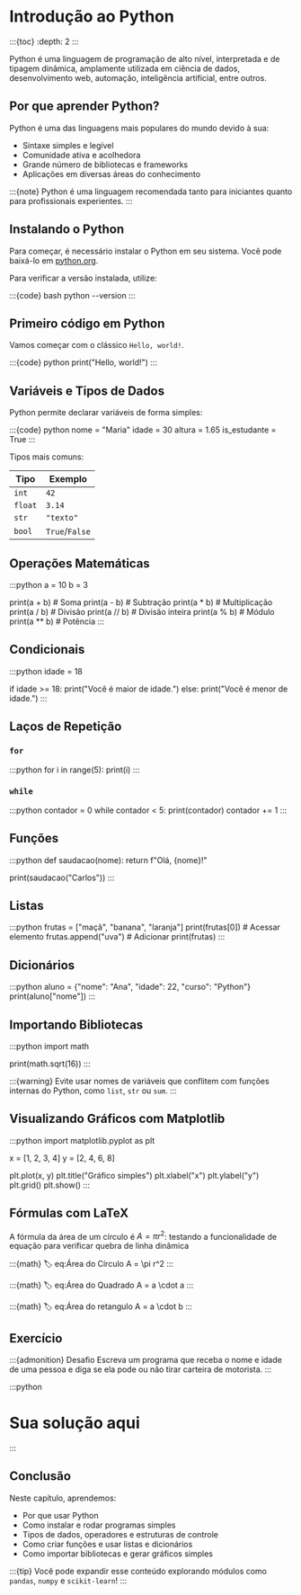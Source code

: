# Introdução ao Python

:::{toc}
:depth: 2
:::

Python é uma linguagem de programação de alto nível, interpretada e de tipagem dinâmica, amplamente utilizada em ciência de dados, desenvolvimento web, automação, inteligência artificial, entre outros.

## Por que aprender Python?

Python é uma das linguagens mais populares do mundo devido à sua:

* Sintaxe simples e legível
* Comunidade ativa e acolhedora
* Grande número de bibliotecas e frameworks
* Aplicações em diversas áreas do conhecimento

:::{note}
Python é uma linguagem recomendada tanto para iniciantes quanto para profissionais experientes.
:::

## Instalando o Python

Para começar, é necessário instalar o Python em seu sistema. Você pode baixá-lo em [python.org](https://www.python.org).

Para verificar a versão instalada, utilize:

:::{code} bash
python --version
:::

## Primeiro código em Python

Vamos começar com o clássico `Hello, world!`.

:::{code} python
print("Hello, world!")
:::

## Variáveis e Tipos de Dados

Python permite declarar variáveis de forma simples:

:::{code} python
nome = "Maria"
idade = 30
altura = 1.65
is_estudante = True
:::

Tipos mais comuns:

| Tipo    | Exemplo        |
| ------- | -------------- |
| `int`   | `42`           |
| `float` | `3.14`         |
| `str`   | `"texto"`      |
| `bool`  | `True`/`False` |

## Operações Matemáticas

:::python
a = 10
b = 3

print(a + b)  # Soma
print(a - b)  # Subtração
print(a * b)  # Multiplicação
print(a / b)  # Divisão
print(a // b) # Divisão inteira
print(a % b)  # Módulo
print(a ** b) # Potência
:::

## Condicionais

:::python
idade = 18

if idade >= 18:
    print("Você é maior de idade.")
else:
    print("Você é menor de idade.")
:::

## Laços de Repetição

### `for`

:::python
for i in range(5):
    print(i)
:::

### `while`

:::python
contador = 0
while contador < 5:
    print(contador)
    contador += 1
:::

## Funções

:::python
def saudacao(nome):
    return f"Olá, {nome}!"

print(saudacao("Carlos"))
:::

## Listas

:::python
frutas = ["maçã", "banana", "laranja"]
print(frutas[0])      # Acessar elemento
frutas.append("uva")  # Adicionar
print(frutas)
:::

## Dicionários

:::python
aluno = {"nome": "Ana", "idade": 22, "curso": "Python"}
print(aluno["nome"])
:::

## Importando Bibliotecas

:::python
import math

print(math.sqrt(16))
:::

:::{warning}
Evite usar nomes de variáveis que conflitem com funções internas do Python, como `list`, `str` ou `sum`.
:::

## Visualizando Gráficos com Matplotlib

:::python
import matplotlib.pyplot as plt

x = [1, 2, 3, 4]
y = [2, 4, 6, 8]

plt.plot(x, y)
plt.title("Gráfico simples")
plt.xlabel("x")
plt.ylabel("y")
plt.grid()
plt.show()
:::

## Fórmulas com LaTeX

A fórmula da área de um círculo é $A = \pi r^2$:    testando a funcionalidade de equação para verificar quebra de linha dinâmica

:::{math} :label: eq:Área do Círculo
A = \pi r^2
:::

:::{math} :label: eq:Área do Quadrado
A = a \cdot a
:::

:::{math} :label: eq:Área do retangulo
A = a \cdot b
:::

## Exercício

:::{admonition} Desafio
Escreva um programa que receba o nome e idade de uma pessoa e diga se ela pode ou não tirar carteira de motorista.
:::

:::python
# Sua solução aqui
:::

## Conclusão

Neste capítulo, aprendemos:

* Por que usar Python
* Como instalar e rodar programas simples
* Tipos de dados, operadores e estruturas de controle
* Como criar funções e usar listas e dicionários
* Como importar bibliotecas e gerar gráficos simples

:::{tip}
Você pode expandir esse conteúdo explorando módulos como `pandas`, `numpy` e `scikit-learn`!
:::

